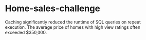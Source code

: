 # Home-sales-challenge
Caching significantly reduced the runtime of SQL queries on repeat execution.
The average price of homes with high view ratings often exceeded $350,000.
